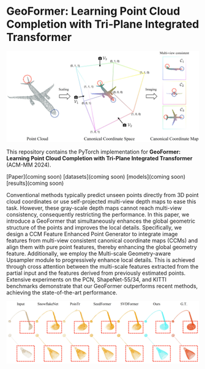 # GeoFormer: Learning Point Cloud Completion with Tri-Plane Integrated Transformer

![Illustration of the geometry-consistent tri-plane projection in our GeoFormer.](./figures/teaser.png)

This repository contains the PyTorch implementation for **GeoFormer: Learning Point Cloud Completion with Tri-Plane Integrated Transformer** (ACM-MM 2024).

[Paper](coming soon) [datasets](coming soon) [models](coming soon) [results](coming soon)

Conventional methods typically predict unseen points directly from 3D point cloud coordinates or use self-projected multi-view depth maps to ease this task. However, these gray-scale depth maps cannot reach multi-view consistency, consequently restricting the performance. In this paper, we introduce a GeoFormer that simultaneously enhances the global geometric structure of the points and improves the local details. Specifically, we design a CCM Feature Enhanced Point Generator to integrate image features from multi-view consistent canonical coordinate maps (CCMs) and align them with pure point features, thereby enhancing the global geometry feature. Additionally, we employ the Multi-scale Geometry-aware Upsampler module to progressively enhance local details. This is achieved through cross attention between the multi-scale features extracted from the partial input and the features derived from previously estimated points. Extensive experiments on the PCN, ShapeNet-55/34, and KITTI benchmarks demonstrate that our GeoFormer outperforms recent methods, achieving the state-of-the-art performance.

![Visual comparison with recent methods on ShapeNet55 dataset.](./figures/shapenet55-result.png)

<!-- ## News -->

<!-- ## BibTeX
If you find our work useful in your reasearch, please cite:
```

``` -->